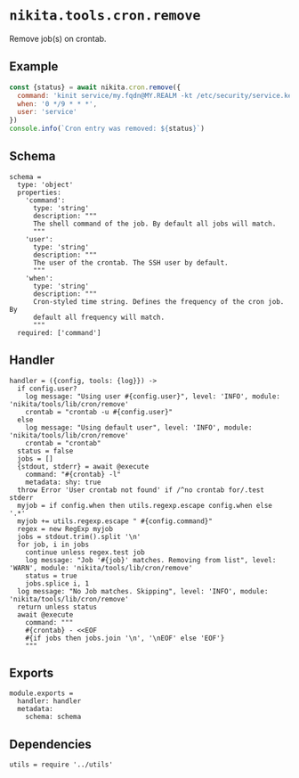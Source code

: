 
# `nikita.tools.cron.remove`

Remove job(s) on crontab.

## Example

```js
const {status} = await nikita.cron.remove({
  command: 'kinit service/my.fqdn@MY.REALM -kt /etc/security/service.keytab',
  when: '0 */9 * * *',
  user: 'service'
})
console.info(`Cron entry was removed: ${status}`)
```

## Schema

    schema =
      type: 'object'
      properties:
        'command':
          type: 'string'
          description: """
          The shell command of the job. By default all jobs will match.
          """
        'user':
          type: 'string'
          description: """
          The user of the crontab. The SSH user by default.
          """
        'when':
          type: 'string'
          description: """
          Cron-styled time string. Defines the frequency of the cron job. By
          default all frequency will match.
          """
      required: ['command']

## Handler

    handler = ({config, tools: {log}}) ->
      if config.user?
        log message: "Using user #{config.user}", level: 'INFO', module: 'nikita/tools/lib/cron/remove'
        crontab = "crontab -u #{config.user}"
      else
        log message: "Using default user", level: 'INFO', module: 'nikita/tools/lib/cron/remove'
        crontab = "crontab"
      status = false
      jobs = []
      {stdout, stderr} = await @execute
        command: "#{crontab} -l"
        metadata: shy: true
      throw Error 'User crontab not found' if /^no crontab for/.test stderr
      myjob = if config.when then utils.regexp.escape config.when else '.*'
      myjob += utils.regexp.escape " #{config.command}"
      regex = new RegExp myjob
      jobs = stdout.trim().split '\n'
      for job, i in jobs
        continue unless regex.test job
        log message: "Job '#{job}' matches. Removing from list", level: 'WARN', module: 'nikita/tools/lib/cron/remove'
        status = true
        jobs.splice i, 1
      log message: "No Job matches. Skipping", level: 'INFO', module: 'nikita/tools/lib/cron/remove'
      return unless status
      await @execute
        command: """
        #{crontab} - <<EOF
        #{if jobs then jobs.join '\n', '\nEOF' else 'EOF'}
        """

## Exports

    module.exports =
      handler: handler
      metadata:
        schema: schema

## Dependencies

    utils = require '../utils'

